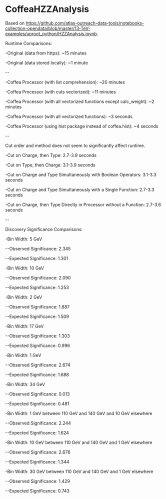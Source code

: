 # CoffeaHZZAnalysis

Based on https://github.com/atlas-outreach-data-tools/notebooks-collection-opendata/blob/master/13-TeV-examples/uproot_python/HZZAnalysis.ipynb.

Runtime Comparisons:

-Original (data from https): ~15 minutes

-Original (data stored locally): ~1 minute

--

-Coffea Processor (with list comprehension): ~20 minutes

-Coffea Processor (with cuts vectorized): ~11 minutes

-Coffea Processor (with all vectorized functions except calc_weight): ~2 minutes

-Coffea Processor (with all vectorized functions): ~3 seconds

-Coffea Processor (using hist package instead of coffea.hist): ~4 seconds

--

Cut order and method does not seem to significantly affect runtime.

-Cut on Charge, then Type: 2.7-3.9 seconds

-Cut on Type, then Charge: 3.1-3.9 seconds

-Cut on Charge and Type Simultaneously with Boolean Operators: 3.1-3.3 seconds

-Cut on Charge and Type Simultaneously with a Single Function: 2.7-3.3 seconds

-Cut on Charge, then Type Directly in Processor without a Function: 2.7-3.6 seconds

--

Discovery Significance Comparisons:

-Bin Width: 5 GeV

--Observed Significance: 2.345

--Expected Significance: 1.301

-Bin Width: 10 GeV

--Observed Significance: 2.090

--Expected Significance: 1.253

-Bin Width: 2 GeV

--Observed Significance: 1.887

--Expected Significance: 1.509

-Bin Width: 17 GeV

--Observed Significance: 1.303

--Expected Significance: 0.996

-Bin Width: 1 GeV

--Observed Significance: 2.674

--Expected Significance: 1.688

-Bin Width: 34 GeV

--Observed Significance: 0.013

--Expected Significance: 0.481

-Bin Width: 1 GeV between 110 GeV and 140 GeV and 10 GeV elsewhere

--Observed Significance: 2.244

--Expected Significance: 1.624

-Bin Width: 10 GeV between 110 GeV and 140 GeV and 1 GeV elsewhere

--Observed Significance: 2.676

--Expected Significance: 1.344

-Bin Width: 30 GeV between 110 GeV and 140 GeV and 1 GeV elsewhere

--Observed Significance: 1.429

--Expected Significance: 0.743
